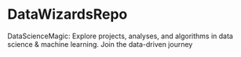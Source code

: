 # DataWizardsRepo
DataScienceMagic: Explore projects, analyses, and algorithms in data science &amp; machine learning. Join the data-driven journey
